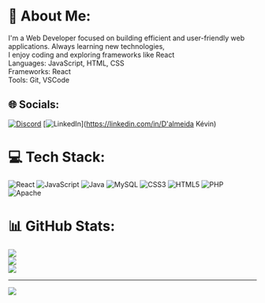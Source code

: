 # 💫 About Me:
I'm a Web Developer focused on building efficient and user-friendly web applications. Always learning new technologies, <br>I enjoy coding and exploring frameworks like React<br>Languages: JavaScript, HTML, CSS<br>Frameworks: React<br>Tools: Git, VSCode<br>


## 🌐 Socials:
[![Discord](https://img.shields.io/badge/Discord-%237289DA.svg?logo=discord&logoColor=white)](https://discord.gg/mitake_san) [![LinkedIn](https://img.shields.io/badge/LinkedIn-%230077B5.svg?logo=linkedin&logoColor=white)](https://linkedin.com/in/D'almeida Kévin) 

# 💻 Tech Stack:
![React](https://img.shields.io/badge/react-%2320232a.svg?style=for-the-badge&logo=react&logoColor=%2361DAFB) ![JavaScript](https://img.shields.io/badge/javascript-%23323330.svg?style=for-the-badge&logo=javascript&logoColor=%23F7DF1E) ![Java](https://img.shields.io/badge/java-%23ED8B00.svg?style=for-the-badge&logo=openjdk&logoColor=white) ![MySQL](https://img.shields.io/badge/mysql-4479A1.svg?style=for-the-badge&logo=mysql&logoColor=white) ![CSS3](https://img.shields.io/badge/css3-%231572B6.svg?style=for-the-badge&logo=css3&logoColor=white) ![HTML5](https://img.shields.io/badge/html5-%23E34F26.svg?style=for-the-badge&logo=html5&logoColor=white) ![PHP](https://img.shields.io/badge/php-%23777BB4.svg?style=for-the-badge&logo=php&logoColor=white) ![Apache](https://img.shields.io/badge/apache-%23D42029.svg?style=for-the-badge&logo=apache&logoColor=white)
# 📊 GitHub Stats:
![](https://github-readme-stats.vercel.app/api?username=Mitake-ktm&theme=midnight-purple&hide_border=false&include_all_commits=false&count_private=false)<br/>
![](https://github-readme-streak-stats.herokuapp.com/?user=Mitake-ktm&theme=midnight-purple&hide_border=false)<br/>
![](https://github-readme-stats.vercel.app/api/top-langs/?username=Mitake-ktm&theme=midnight-purple&hide_border=false&include_all_commits=false&count_private=false&layout=compact)

---
[![](https://visitcount.itsvg.in/api?id=Mitake-ktm&icon=0&color=0)](https://visitcount.itsvg.in)

<!-- Proudly created with GPRM ( https://gprm.itsvg.in ) -->
